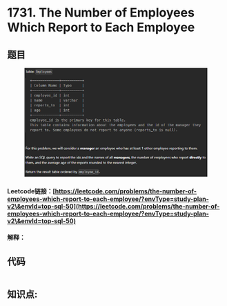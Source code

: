 # 1731. The Number of Employees Which Report to Each Employee

## 题目

<figure><img src="../../.gitbook/assets/image (219).png" alt=""><figcaption></figcaption></figure>

#### Leetcode链接：[https://leetcode.com/problems/the-number-of-employees-which-report-to-each-employee/?envType=study-plan-v2\&envId=top-sql-50](https://leetcode.com/problems/the-number-of-employees-which-report-to-each-employee/?envType=study-plan-v2\&envId=top-sql-50)

#### 解释：

## 代码

```sql
```

## **知识点:**&#x20;
